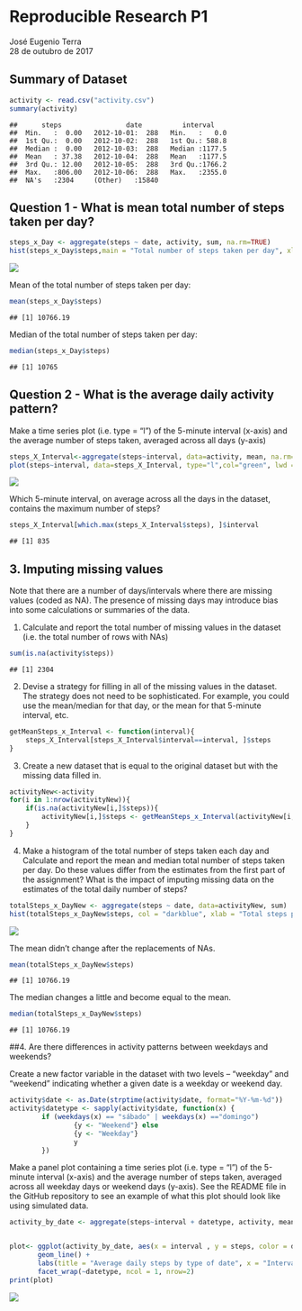 # Reproducible Research P1
José Eugenio Terra  
28 de outubro de 2017  



## Summary of Dataset

```r
activity <- read.csv("activity.csv")
summary(activity)
```

```
##      steps                date          interval     
##  Min.   :  0.00   2012-10-01:  288   Min.   :   0.0  
##  1st Qu.:  0.00   2012-10-02:  288   1st Qu.: 588.8  
##  Median :  0.00   2012-10-03:  288   Median :1177.5  
##  Mean   : 37.38   2012-10-04:  288   Mean   :1177.5  
##  3rd Qu.: 12.00   2012-10-05:  288   3rd Qu.:1766.2  
##  Max.   :806.00   2012-10-06:  288   Max.   :2355.0  
##  NA's   :2304     (Other)   :15840
```

## Question 1 - What is mean total number of steps taken per day?


```r
steps_x_Day <- aggregate(steps ~ date, activity, sum, na.rm=TRUE)
hist(steps_x_Day$steps,main = "Total number of steps taken per day", xlab = "Total steps taken per day", col = "green",ylim = c(0,30))
```

![](PA1_template_files/figure-html/unnamed-chunk-2-1.png)<!-- -->

Mean of the total number of steps taken per day:

```r
mean(steps_x_Day$steps)
```

```
## [1] 10766.19
```

Median of the total number of steps taken per day:

```r
median(steps_x_Day$steps)
```

```
## [1] 10765
```

## Question 2 - What is the average daily activity pattern?

Make a time series plot (i.e. type = “l”) of the 5-minute interval (x-axis) and the average number of steps taken, averaged across all days (y-axis)



```r
steps_X_Interval<-aggregate(steps~interval, data=activity, mean, na.rm=TRUE)
plot(steps~interval, data=steps_X_Interval, type="l",col="green", lwd = 2, xlab="Interval", ylab="Average number of steps", main="Average number of steps per intervals")
```

![](PA1_template_files/figure-html/unnamed-chunk-5-1.png)<!-- -->


Which 5-minute interval, on average across all the days in the dataset, contains the maximum number of steps?


```r
steps_X_Interval[which.max(steps_X_Interval$steps), ]$interval
```

```
## [1] 835
```

## 3. Imputing missing values

Note that there are a number of days/intervals where there are missing values (coded as NA). The presence of missing days may introduce bias into some calculations or summaries of the data.

1. Calculate and report the total number of missing values in the dataset (i.e. the total number of rows with NAs)


```r
sum(is.na(activity$steps))
```

```
## [1] 2304
```


2. Devise a strategy for filling in all of the missing values in the dataset. The strategy does not need to be sophisticated. For example, you could use the mean/median for that day, or the mean for that 5-minute interval, etc.


```r
getMeanSteps_x_Interval <- function(interval){
    steps_X_Interval[steps_X_Interval$interval==interval, ]$steps
}
```

3. Create a new dataset that is equal to the original dataset but with the missing data filled in.


```r
activityNew<-activity
for(i in 1:nrow(activityNew)){
    if(is.na(activityNew[i,]$steps)){
        activityNew[i,]$steps <- getMeanSteps_x_Interval(activityNew[i,]$interval)
    }
}
```

4. Make a histogram of the total number of steps taken each day and Calculate and report the mean and median total number of steps taken per day. Do these values differ from the estimates from the first part of the assignment? What is the impact of imputing missing data on the estimates of the total daily number of steps?


```r
totalSteps_x_DayNew <- aggregate(steps ~ date, data=activityNew, sum)
hist(totalSteps_x_DayNew$steps, col = "darkblue", xlab = "Total steps per day", ylim = c(0,30), main = "Total number of steps taken each day")
```

![](PA1_template_files/figure-html/unnamed-chunk-10-1.png)<!-- -->

The mean didn’t change after the replacements of NAs.


```r
mean(totalSteps_x_DayNew$steps)
```

```
## [1] 10766.19
```

The median changes a little and become equal to the mean.


```r
median(totalSteps_x_DayNew$steps)
```

```
## [1] 10766.19
```

##4. Are there differences in activity patterns between weekdays and weekends?

Create a new factor variable in the dataset with two levels – “weekday” and “weekend” indicating whether a given date is a weekday or weekend day.

```r
activity$date <- as.Date(strptime(activity$date, format="%Y-%m-%d"))
activity$datetype <- sapply(activity$date, function(x) {
        if (weekdays(x) == "sábado" | weekdays(x) =="domingo") 
                {y <- "Weekend"} else 
                {y <- "Weekday"}
                y
        })
```

Make a panel plot containing a time series plot (i.e. type = “l”) of the 5-minute interval (x-axis) and the average number of steps taken, averaged across all weekday days or weekend days (y-axis). See the README file in the GitHub repository to see an example of what this plot should look like using simulated data.


```r
activity_by_date <- aggregate(steps~interval + datetype, activity, mean, na.rm = TRUE)


plot<- ggplot(activity_by_date, aes(x = interval , y = steps, color = datetype)) +
       geom_line() +
       labs(title = "Average daily steps by type of date", x = "Interval", y = "Average number of steps") +
       facet_wrap(~datetype, ncol = 1, nrow=2)
print(plot)
```

![](PA1_template_files/figure-html/unnamed-chunk-14-1.png)<!-- -->


